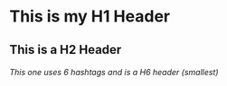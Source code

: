 # This is my H1 Header
## This is a H2 Header
###### This one uses 6 hashtags and is a H6 header (smallest)
